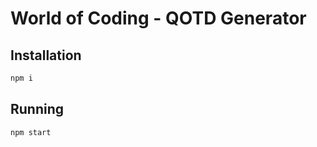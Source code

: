 # World of Coding - QOTD Generator

## Installation
```js
npm i
```

## Running
```js
npm start
```
